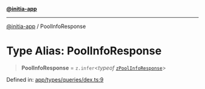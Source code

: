 [**@initia-app**](../types.md)

***

[@initia-app](../types.md) / PoolInfoResponse

# Type Alias: PoolInfoResponse

> **PoolInfoResponse** = `z.infer`\<*typeof* [`zPoolInfoResponse`](../variables/zPoolInfoResponse.md)\>

Defined in: [app/types/queries/dex.ts:9](https://github.com/hanwong/app-v2/blob/087f9ea496ced31d9a3b187baa11cd5456705527/app/types/queries/dex.ts#L9)
